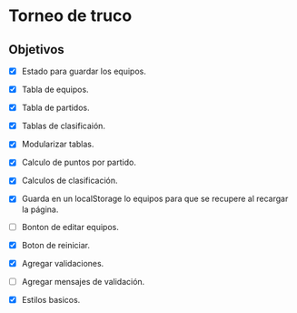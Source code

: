 # Torneo de truco 

## Objetivos

- [x] Estado para guardar los equipos.
- [x] Tabla de equipos.
- [x] Tabla de partidos.
- [x] Tablas de clasificaión.
- [x] Modularizar tablas.
- [x] Calculo de puntos por partido.
- [x] Calculos de clasificación.
- [x] Guarda en un localStorage lo equipos para que se recupere al recargar la página.
- [ ] Bonton de editar equipos.
- [x] Boton de reiniciar.
- [x] Agregar validaciones.
- [ ] Agregar mensajes de validación.
- [x] Estilos basicos.

